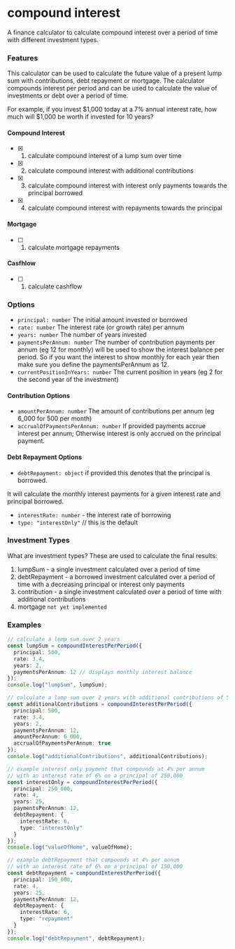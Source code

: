 # compound interest

A finance calculator to calculate compound interest over a period of time with different investment types.

### Features

This calculator can be used to calculate the future value of a present lump sum with contributions, debt repayment or mortgage. The calculator compounds interest per period and can be used to calculate the value of investments or debt over a period of time.

For example, if you invest $1,000 today at a 7% annual interest rate, how much will $1,000 be worth if invested for 10 years?

#### Compound Interest

- [x] 1. calculate compound interest of a lump sum over time
- [x] 2. calculate compound interest with additional contributions
- [x] 3. calculate compound interest with interest only payments towards the principal borrowed
- [x] 4. calculate compound interest with repayments towards the principal

#### Mortgage

<!-- TODO this is essentially done the only difference is we dont have a deposit option -->

- [ ] 1. calculate mortgage repayments

#### Casfhlow

- [ ] 1. calculate cashflow

### Options

- `principal: number` The initial amount invested or borrowed
- `rate: number` The interest rate (or growth rate) per annum
- `years: number` The number of years invested
- `paymentsPerAnnum: number` The number of contribution payments per annum (eg 12 for monthly) will be used to show the interest balance per period. So if you want the interest to show monthly for each year then make sure you define the paymentsPerAnnum as 12.
- `currentPositionInYears: number` The current position in years (eg 2 for the second year of the investment)

#### Contribution Options

- `amountPerAnnum: number` The amount of contributions per annum (eg 6_000 for 500 per month)
- `accrualOfPaymentsPerAnnum: number` If provided payments accrue interest per annum; Otherwise interest is only accrued on the principal payment.

#### Debt Repayment Options

- `debtRepayment: object` if provided this denotes that the principal is borrowed.

It will calculate the monthly interest payments for a given interest rate and principal borrowed.

- `interestRate: number` - the interest rate of borrowing
- `type: "interestOnly"` // this is the default

### Investment Types

What are investment types? These are used to calculate the final results:

1. lumpSum - a single investment calculated over a period of time
2. debtRepayment - a borrowed investment calculated over a period of time with a decreasing principal or interest only payments
3. contribution - a single investment calculated over a period of time with additional contributions
4. mortgage `not yet implemented`

### Examples

```ts
// calculate a lump sum over 2 years
const lumpSum = compoundInterestPerPeriod({
  principal: 500,
  rate: 3.4,
  years: 2,
  paymentsPerAnnum: 12 // displays monthly interest balance
});
console.log("lumpSum", lumpSum);

// calculate a lump sum over 2 years with additional contributions of 500 per month
const additionalContributions = compoundInterestPerPeriod({
  principal: 500,
  rate: 3.4,
  years: 2,
  paymentsPerAnnum: 12,
  amountPerAnnum: 6_000,
  accrualOfPaymentsPerAnnum: true
});
console.log("additionalContributions", additionalContributions);

// example interest only payment that compounds at 4% per annum
// with an interest rate of 6% on a principal of 250,000
const interestOnly = compoundInterestPerPeriod({
  principal: 250_000,
  rate: 4,
  years: 25,
  paymentsPerAnnum: 12,
  debtRepayment: {
    interestRate: 6,
    type: "interestOnly"
  }
});
console.log("valueOfHome", valueOfHome);

// example debtRepayment that compounds at 4% per annum
// with an interest rate of 6% on a principal of 150,000
const debtRepayment = compoundInterestPerPeriod({
  principal: 150_000,
  rate: 4,
  years: 25,
  paymentsPerAnnum: 12,
  debtRepayment: {
    interestRate: 6,
    type: "repayment"
  }
});
console.log("debtRepayment", debtRepayment);
```
